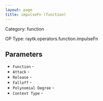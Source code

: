 ```yaml
---
layout: page
title: impulseFn (function)
---
```


Category: function

OP Type: raytk.operators.function.impulseFn

## Parameters

* `Function` - 
* `Attack` - 
* `Release` - 
* `Falloff` - 
* `Polynomial Degree` - 
* `Context Type` -
